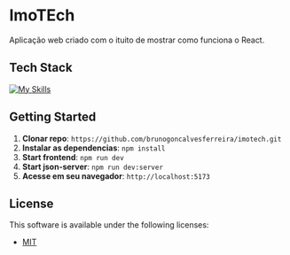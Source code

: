 <!--- # "Can be a image or a gift from the project pages" -->
# ImoTEch

Aplicação web criado com o ituito de mostrar como funciona o React.

## Tech Stack

<!--- # "Verify icons availability here https://github.com/tandpfun/skill-icons" -->

[![My Skills](https://skillicons.dev/icons?i=react,tailwind,vite)](https://skillicons.dev)

## Getting Started

1. **Clonar repo**: `https://github.com/brunogoncalvesferreira/imotech.git`
2. **Instalar as dependencias**: `npm install`
3. **Start frontend**: `npm run dev`
4. **Start json-server**: `npm run dev:server`
5. **Acesse em seu navegador**: `http://localhost:5173`

## License

This software is available under the following licenses:

- [MIT](https://github.com/brunogoncalvesferreira/imotech?tab=MIT-1-ov-file)
